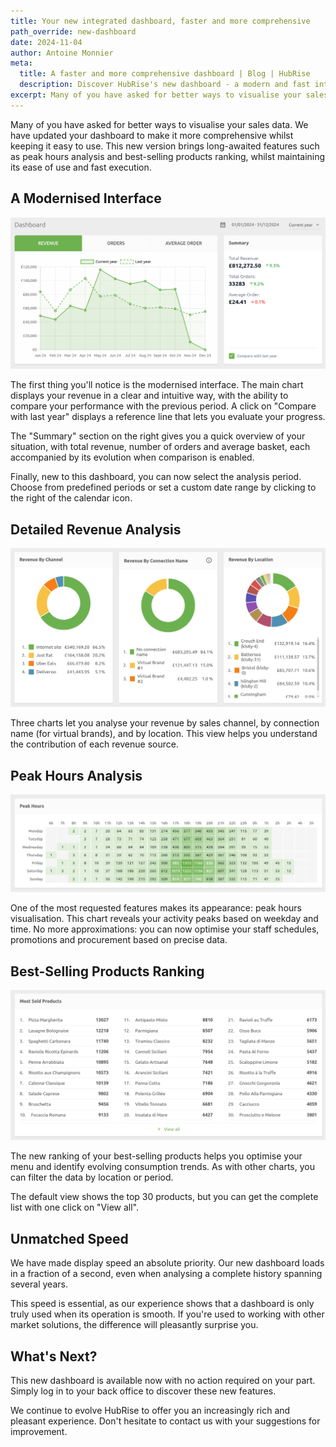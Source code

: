 ```yaml
---
title: Your new integrated dashboard, faster and more comprehensive
path_override: new-dashboard
date: 2024-11-04
author: Antoine Monnier
meta:
  title: A faster and more comprehensive dashboard | Blog | HubRise
  description: Discover HubRise's new dashboard - a modern and fast interface offering new analytics features to better manage your restaurant business.
excerpt: Many of you have asked for better ways to visualise your sales data. We have updated our dashboard to make it more comprehensive whilst keeping it easy to use. Discover the new features.
---
```


[//]: # "Photo credits: HubRise"

Many of you have asked for better ways to visualise your sales data. We have updated your dashboard to make it more comprehensive whilst keeping it easy to use. This new version brings long-awaited features such as peak hours analysis and best-selling products ranking, whilst maintaining its ease of use and fast execution.

## A Modernised Interface

![Revenue and trends](./001_dashboard_sales.png)

The first thing you'll notice is the modernised interface. The main chart displays your revenue in a clear and intuitive way, with the ability to compare your performance with the previous period. A click on "Compare with last year" displays a reference line that lets you evaluate your progress.

The "Summary" section on the right gives you a quick overview of your situation, with total revenue, number of orders and average basket, each accompanied by its evolution when comparison is enabled.

Finally, new to this dashboard, you can now select the analysis period. Choose from predefined periods or set a custom date range by clicking to the right of the calendar icon.

## Detailed Revenue Analysis

![Revenue breakdown by channel, connection and location](./002_dashboard_pies.png)

Three charts let you analyse your revenue by sales channel, by connection name (for virtual brands), and by location. This view helps you understand the contribution of each revenue source.

## Peak Hours Analysis

![Peak hours analysis](./003_dashboard_peak_hours.png)

One of the most requested features makes its appearance: peak hours visualisation. This chart reveals your activity peaks based on weekday and time. No more approximations: you can now optimise your staff schedules, promotions and procurement based on precise data.

## Best-Selling Products Ranking

![Top sales](./004_dashboard_top_products.png)

The new ranking of your best-selling products helps you optimise your menu and identify evolving consumption trends. As with other charts, you can filter the data by location or period.

The default view shows the top 30 products, but you can get the complete list with one click on "View all".

## Unmatched Speed

We have made display speed an absolute priority. Our new dashboard loads in a fraction of a second, even when analysing a complete history spanning several years.

This speed is essential, as our experience shows that a dashboard is only truly used when its operation is smooth. If you're used to working with other market solutions, the difference will pleasantly surprise you.

## What's Next?

This new dashboard is available now with no action required on your part. Simply log in to your back office to discover these new features.

We continue to evolve HubRise to offer you an increasingly rich and pleasant experience. Don't hesitate to contact us with your suggestions for improvement.
